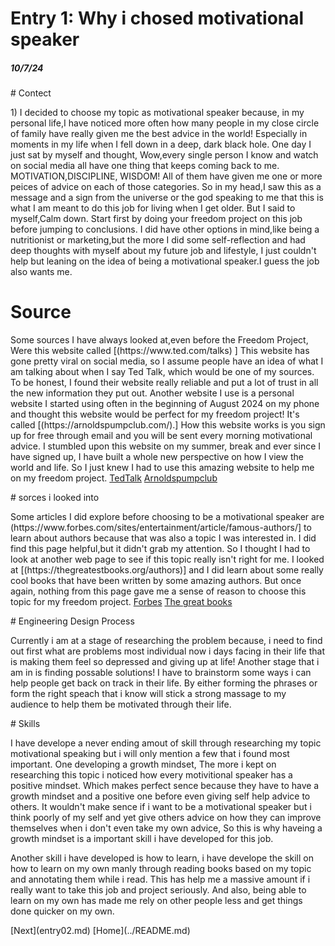 # Entry 1: Why i chosed motivational speaker
##### 10/7/24
<body>
# Contect
<p> 1) I decided to choose my topic as motivational speaker because, in my personal life,I have noticed more often how many people in my close circle of family have really given me the best advice in the world! Especially in moments in my life when I fell down in a deep, dark black hole. One day I just sat by myself and thought, Wow,every single person I know and watch on social media all have one thing that keeps coming back to me. MOTIVATION,DISCIPLINE, WISDOM! All of them have given me one or more peices of advice on  each of those categories. So in my head,I saw this as a message and a sign from the universe or the god speaking to me that this is what I am meant to do this job for living when I get older. But I said to myself,Calm down. Start first by doing your freedom project on this job before jumping to conclusions. I did have other options in mind,like being a nutritionist or marketing,but the more I did some self-reflection and had deep thoughts with myself about my future job and lifestyle, I just couldn't help but leaning on the idea of being a motivational speaker.I guess the job also wants me. </p>

<h1>Source</h1> 
<p> Some sources I have always looked at,even before the Freedom Project, Were this website called [(https://www.ted.com/talks) ] This website has gone pretty viral on social media, so I assume people have an idea of what I am talking about when I say Ted Talk, which would be one of my sources. To be honest, I found their website really reliable and put a lot of trust in all the new information they put out. Another website I use is a personal website I started using often in the beginning of August 2024 on my phone and thought this website would be perfect for my freedom project! It's called [(https://arnoldspumpclub.com/).] How this website works is you sign up for free through email and you will be sent every morning motivational advice. I stumbled upon this website on my summer, break and ever since I have signed up, I have built a whole new perspective on how I view the world and life. So I just knew I had to use this amazing website to help me on my freedom project.
  <a href="https://www.ted.com/talks" target= "TedTalk"> TedTalk</a>
  <a href="https://arnoldspumpclub.com/" target="Arnoldspumpclub"> Arnoldspumpclub</a>
</P> 
# sorces i looked into
<p>Some articles I did explore before choosing to be a motivational speaker are (https://www.forbes.com/sites/entertainment/article/famous-authors/] to learn about authors because that was also a topic I was interested in. I did find this page helpful,but it didn't grab my attention. So I thought I had to look at another web page to see if this topic really isn't right for me. I looked at [(https://thegreatestbooks.org/authors)] and I did learn about some really cool books that have been written by some amazing authors. But once again, nothing from this page gave me a sense of reason to choose this topic for my freedom project.
  <a href="https://www.forbes.com/sites/entertainment/article/famous-authors/" target="forbes"> Forbes</a>
  <a href="https://thegreatestbooks.org/authors" target="thegreatbooks"> The great books</a>
</p> 
# Engineering Design Process
<p> Currently i am at a stage of researching the problem because, i need to find out first what are problems most individual now i days facing in their life that is making them feel so depressed and giving up at life! Another stage that i am in is finding possable solutions! I have to brainstorm some ways i can help people get back on track in their life. By either forming the phrases or form the right speach that i know will stick a strong massage to my audience to help them be motivated through their life.
</p>
# Skills
<p> I have develope a never ending amout of skill through researching my topic motivational speaking but i will only mention a few that i found most important. One developing a growth mindset, The more i kept on researching this topic i noticed how every motivitional speaker has a positive mindset. Which makes perfect sence because they have to have a growth mindset and a positive one before even giving self help advice to others. It wouldn't make sence if i want to be a motivational speaker but i think poorly of my self and yet give others advice on how they can improve themselves when i don't even take my own advice, So this is why haveing a growth mindset is a important skill i have developed for this job. </p>
<p> Another skill i have developed is how to learn, i have develope the skill on how to learn on my own manly through reading books based on my topic and annotating them while i read. This has help me a massive amount if i really want to take this job and project seriously. And also, being able to learn on my own has made me rely on other people less and get things done quicker on my own. </p> 
[Next](entry02.md) 
</body>
[Home](../README.md)
